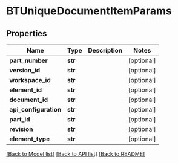 # BTUniqueDocumentItemParams

## Properties
Name | Type | Description | Notes
------------ | ------------- | ------------- | -------------
**part_number** | **str** |  | [optional] 
**version_id** | **str** |  | [optional] 
**workspace_id** | **str** |  | [optional] 
**element_id** | **str** |  | [optional] 
**document_id** | **str** |  | [optional] 
**api_configuration** | **str** |  | [optional] 
**part_id** | **str** |  | [optional] 
**revision** | **str** |  | [optional] 
**element_type** | **str** |  | [optional] 

[[Back to Model list]](../README.md#documentation-for-models) [[Back to API list]](../README.md#documentation-for-api-endpoints) [[Back to README]](../README.md)


